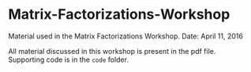 # Matrix-Factorizations-Workshop
Material used in the Matrix Factorizations Workshop. Date: April 11, 2016

All material discussed in this workshop is present in the pdf file.   
Supporting code is in the `code` folder.
